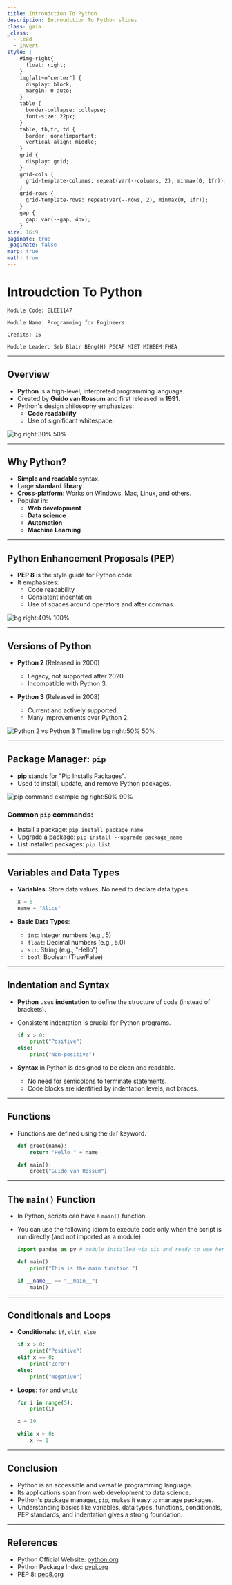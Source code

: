 ```yaml
---
title: Introudction To Python
description: Introudction To Python slides
class: gaia
_class:
  - lead
  - invert
style: |
    #img-right{
      float: right;
    }
    img[alt~="center"] {
      display: block;
      margin: 0 auto;
    }
    table {
      border-collapse: collapse;
      font-size: 22px;
    }
    table, th,tr, td {
      border: none!important;
      vertical-align: middle;
    }
    grid {
      display: grid;
    }
    grid-cols {
      grid-template-columns: repeat(var(--columns, 2), minmax(0, 1fr));
    }
    grid-rows {
      grid-template-rows: repeat(var(--rows, 2), minmax(0, 1fr));
    }
    gap {
      gap: var(--gap, 4px);
    }
size: 16:9
paginate: true
_paginate: false
marp: true
math: true
---
```


# Introudction To Python

    Module Code: ELEE1147

    Module Name: Programming for Engineers

    Credits: 15

    Module Leader: Seb Blair BEng(H) PGCAP MIET MIHEEM FHEA

---

## Overview

- **Python** is a high-level, interpreted programming language.
- Created by **Guido van Rossum** and first released in **1991**.
- Python's design philosophy emphasizes:
  - **Code readability**
  - Use of significant whitespace.

![bg right:30% 50%](https://upload.wikimedia.org/wikipedia/commons/c/c3/Python-logo-notext.svg)

---

## Why Python?

- **Simple and readable** syntax.
- Large **standard library**.
- **Cross-platform**: Works on Windows, Mac, Linux, and others.
- Popular in:
  - **Web development**
  - **Data science**
  - **Automation**
  - **Machine Learning**

---

## Python Enhancement Proposals (PEP)

- **PEP 8** is the style guide for Python code.
- It emphasizes:
  - Code readability
  - Consistent indentation
  - Use of spaces around operators and after commas.

![bg right:40% 100%](../../figures/pep8.png)

---

## Versions of Python

- **Python 2** (Released in 2000)
  - Legacy, not supported after 2020.
  - Incompatible with Python 3.
  
- **Python 3** (Released in 2008)
  - Current and actively supported.
  - Many improvements over Python 2.

![Python 2 vs Python 3 Timeline bg right:50% 50%](https://media.geeksforgeeks.org/wp-content/uploads/20190502023317/TIMELINE.jpg)

---

## Package Manager: `pip`

- **pip** stands for "Pip Installs Packages".
- Used to install, update, and remove Python packages.

![pip command example bg right:50% 90%](../../figures/pip-help.png)
  
### Common `pip` commands:
  
- Install a package: `pip install package_name`
- Upgrade a package: `pip install --upgrade package_name`
- List installed packages: `pip list`

---

## Variables and Data Types

- **Variables**: Store data values. No need to declare data types.
  
  ```python
  x = 5
  name = "Alice"
  ```

- **Basic Data Types**:
  - `int`: Integer numbers (e.g., 5)
  - `float`: Decimal numbers (e.g., 5.0)
  - `str`: String (e.g., "Hello")
  - `bool`: Boolean (True/False)

---

## Indentation and Syntax

- **Python** uses **indentation** to define the structure of code (instead of brackets).
- Consistent indentation is crucial for Python programs.

  ```python
  if x > 0:
      print("Positive")
  else:
      print("Non-positive")
  ```

- **Syntax** in Python is designed to be clean and readable. 
  - No need for semicolons to terminate statements.
  - Code blocks are identified by indentation levels, not braces.

---

## Functions

- Functions are defined using the `def` keyword.

  ```python
  def greet(name):
      return "Hello " + name

  def main():
      greet("Guido van Rossum")
  ```

---

## The `main()` Function

- In Python, scripts can have a `main()` function.
- You can use the following idiom to execute code only when the script is run directly (and not imported as a module):

  ```python
  import pandas as py # module installed via pip and ready to use here

  def main():
      print("This is the main function.")

  if __name__ == "__main__":
      main()
  ```

---

## Conditionals and Loops

- **Conditionals**: `if`, `elif`, `else`
  
  ```python
  if x > 0:
      print("Positive")
  elif x == 0:
      print("Zero")
  else:
      print("Negative")
  ```

- **Loops**: `for` and `while`

  ```python
  for i in range(5):
      print(i)
  
  x = 10
  
  while x > 0:
      x -= 1
  ```

---

## Conclusion

- Python is an accessible and versatile programming language.
- Its applications span from web development to data science.
- Python's package manager, `pip`, makes it easy to manage packages.
- Understanding basics like variables, data types, functions, conditionals, PEP standards, and indentation gives a strong foundation.

---

## References

- Python Official Website: [python.org](https://www.python.org/)
- Python Package Index: [pypi.org](https://pypi.org/)
- PEP 8: [pep8.org](https://pep8.org/)